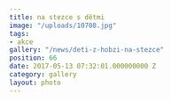 ```yaml
---
title: na stezce s dětmi
image: "/uploads/10708.jpg"
tags:
- akce
gallery: "/news/deti-z-hobzi-na-stezce"
position: 66
date: 2017-05-13 07:32:01.000000000 Z
category: gallery
layout: photo
---
```

